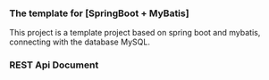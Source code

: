 ### The template for [SpringBoot + MyBatis]
This project is a template project based on spring boot and mybatis, connecting with the database MySQL.

### REST Api Document
